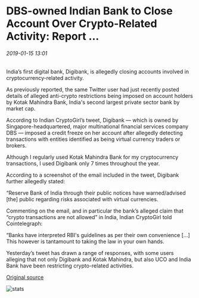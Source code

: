 # DBS-owned Indian Bank to Close Account Over Crypto-Related Activity: Report ...

###### 2019-01-15 13:01

India’s first digital bank, Digibank, is allegedly closing accounts involved in cryptocurrency-related activity.

As previously reported, the same Twitter user had just recently posted details of alleged anti-crypto restrictions being imposed on account holders by Kotak Mahindra Bank, India's second largest private sector bank by market cap.

According to Indian CryptoGirl’s tweet, Digibank — which is owned by Singapore-headquartered, major multinational financial services company DBS — imposed a credit freeze on her account after allegedly detecting transactions with entities identified as being virtual currency traders or brokers.

Although I regularly used Kotak Mahindra Bank for my cryptocurrency transactions, I used Digibank only 7 times throughout the year.

According to a screenshot of the email included in the tweet, Digibank further allegedly stated:

“Reserve Bank of India through their public notices have warned/advised \[the\] public regarding risks associated with virtual currencies.

Commenting on the email, and in particular the bank’s alleged claim that “crypto transactions are not allowed” in India, Indian CryptoGirl told Cointelegraph:

“Banks have interpreted RBI's guidelines as per their own convenience \[...\] This however is tantamount to taking the law in your own hands.

Yesterday’s tweet has drawn a range of responses, with some users alleging that not only Digibank and Kotak Mahindra, but also UCO and India Bank have been restricting crypto-related activities.

[Original source](https://cointelegraph.com/news/dbs-owned-indian-bank-to-close-account-over-crypto-related-activity-report)

![stats](https://c.statcounter.com/11760860/0/a89fa40b/1/ "stats")